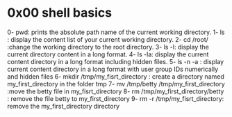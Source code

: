 # 0x00 shell basics
0- pwd: prints the absolute path name of the current working directory.
1- ls : display the content list of your current working directory.
2- cd /root/ :change the working directory to the root directory.
3- ls -l: display the current directory content in a long format.
4- ls -la: display the current content directory in a long format including hidden files.
5- ls -n -a : display current content directory in a long format with user group IDs numerically and hidden files
6- mkdir /tmp/my_fisrt_directory : create a directory named my_first_directory in the folder tmp
7- mv /tmp/betty /tmp/my_first_directory :move the betty file in my_fisrt_directory
8- rm /tmp/my_first_directory/betty : remove the file betty to my_first_directory
9- rm -r /tmp/my_fisrt_directory: remove the my_first_directory directory
